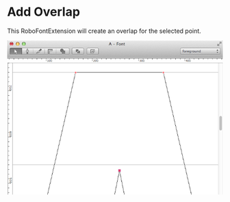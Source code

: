 Add Overlap
==============

This RoboFontExtension will create an overlap for the selected point.

![Preview](AddOverlapPreview.gif "Preview")
